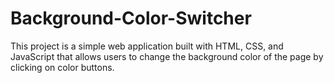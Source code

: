 # Background-Color-Switcher
This project is a simple web application built with HTML, CSS, and JavaScript that allows users to change the background color of the page by clicking on color buttons.
